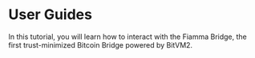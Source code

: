 # User Guides

In this tutorial, you will learn how to interact with the Fiamma Bridge, the first trust-minimized Bitcoin Bridge powered by BitVM2.
